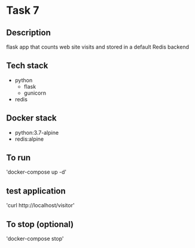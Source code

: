 # Task 7

## Description
flask app that counts web site visits and stored in a default Redis backend

## Tech stack
- python
  - flask
  - gunicorn
- redis

## Docker stack
- python:3.7-alpine
- redis:alpine

## To run
'docker-compose up -d'

## test application
'curl http://localhost/visitor'

## To stop (optional)
'docker-compose stop'

